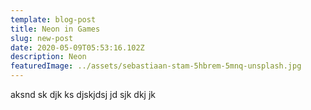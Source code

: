 ```yaml
---
template: blog-post
title: Neon in Games
slug: new-post
date: 2020-05-09T05:53:16.102Z
description: Neon
featuredImage: ../assets/sebastiaan-stam-5hbrem-5mnq-unsplash.jpg
---
```

aksnd sk djk ks djskjdsj jd sjk dkj jk